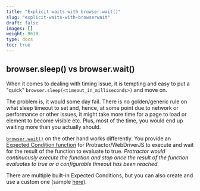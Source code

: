 ```yaml
---
title: "Explicit waits with browser.wait()"
slug: "explicit-waits-with-browserwait"
draft: false
images: []
weight: 9618
type: docs
toc: true
---
```


## browser.sleep() vs browser.wait()
When it comes to dealing with timing issue, it is tempting and easy to put a "quick" `browser.sleep(<timeout_in_milliseconds>)` and move on.

The problem is, it would some day fail. There is no golden/generic rule on what sleep timeout to set and, hence, at some point due to network or performance or other issues, it might take more time for a page to load or element to become visible etc. Plus, most of the time, you would end up waiting more than you actually should.

[`browser.wait()`][1] on the other hand works differently. You provide an [Expected Condition function][2] for Protractor/WebDriverJS to execute and wait for the result of the function to evaluate to true. *Protractor would continuously execute the function and stop once the result of the function evaluates to true or a configurable timeout has been reached.*

There are multiple built-in Expected Conditions, but you can also create and use a custom one (sample [here][3]).


  [1]: http://www.protractortest.org/#/api?view=webdriver.WebDriver.prototype.wait
  [2]: http://www.protractortest.org/#/api?view=ProtractorExpectedConditions
  [3]: http://stackoverflow.com/a/30220003/771848

